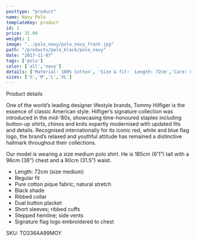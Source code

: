 ```yaml
---
posttype: "product"
name: Navy Polo
templateKey: product
id: 1
price: 35.00
weight: 1
image: "../polo_navy/polo_navy_front.jpg"
path: "/products/polo_black/polo_navy"
date: "2017-11-07"
tags: ['polo']
color: ['all','navy']
details: ['Material: 100% Cotton', 'Size & fit:  Length: 72cm','Care: Cold machine wash.']
sizes: ['S','M','L','XL']
---
```


<!-- ![alt text](/products/black_100_polo/black_100_polo.jpg) -->



Product details

One of the world’s leading designer lifestyle brands, Tommy Hilfiger is the essence of classic American style. Hilfiger’s signature collection was introduced in the mid-‘80s, showcasing time-honoured staples including button-up shirts, chinos and knits expertly modernised with updated fits and details. Recognised internationally for its iconic red, white and blue flag logo, the brand’s relaxed and youthful attitude has remained a distinctive hallmark throughout their collections.

Our model is wearing a size medium polo shirt. He is 185cm (6’1”) tall with a 96cm (38”) chest and a 80cm (31.5”) waist.

- Length: 72cm (size medium)
- Regular fit
- Pure cotton pique fabric; natural stretch
- Black shade
- Ribbed collar
- Dual button placket
- Short sleeves; ribbed cuffs
- Stepped hemline; side vents
- Signature flag logo embroidered to chest

SKU: TO336AA99MOY


